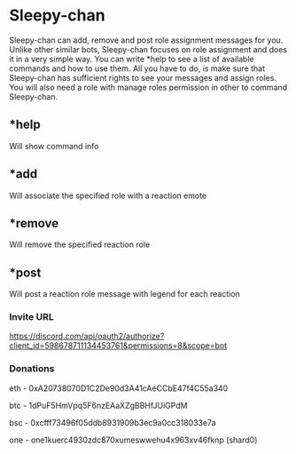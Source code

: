 # Sleepy-chan
Sleepy-chan can add, remove and post role assignment messages for you. Unlike other similar bots, Sleepy-chan focuses on role assignment and does it in a very simple way. You can write *help to see a list of available commands and how to use them. All you have to do, is make sure that Sleepy-chan has sufficient rights to see your messages and assign roles. You will also need a role with manage roles permission in other to command Sleepy-chan.

## *help
Will show command info

## *add
Will associate the specified role with a reaction emote

## *remove
Will remove the specified reaction role

## *post
Will post a reaction role message with legend for each reaction

### Invite URL
https://discord.com/api/oauth2/authorize?client_id=598678711134453761&permissions=8&scope=bot

### Donations
eth - 0xA20738070D1C2De90d3A41cAeCCbE47f4C55a340

btc - 1dPuF5HmVpq5F6nzEAaXZgBBHfJUiGPdM

bsc - 0xcfff73496f05ddb8931909b3ec9a0cc318033e7a

one - one1kuerc4930zdc870xumeswwehu4x963xv46fknp (shard0)